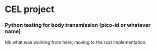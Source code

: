 # CEL project

### Python testing for body transmission (pico-id or whatever name)

Idk what was working from here, moving to the rust implementation.
